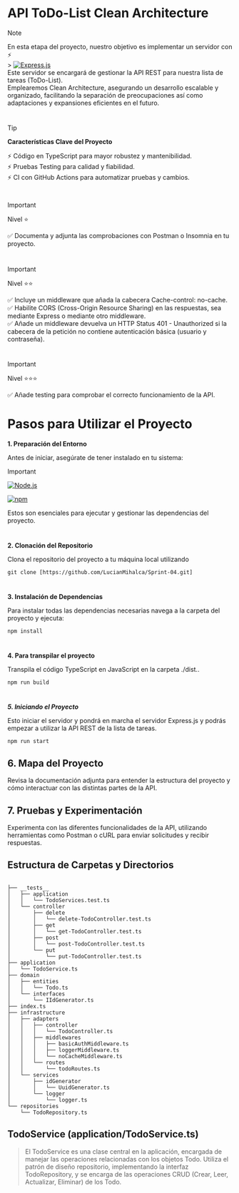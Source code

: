 # API ToDo-List Clean Architecture

> [!NOTE]
> En esta etapa del proyecto, nuestro objetivo es implementar un servidor con ⚡️<br> > [![Express.js](https://img.shields.io/badge/-Expressjs-black?style=flat&logo=express)](https://expressjs.com/)<br>
> Este servidor se encargará de gestionar la API REST para nuestra lista de tareas (ToDo-List).<br>
> Emplearemos Clean Architecture, asegurando un desarrollo escalable y organizado, facilitando la separación de preocupaciones así como adaptaciones y expansiones eficientes en el futuro.

#

> [!TIP]
>
> **Características Clave del Proyecto**
>
> ⚡️ Código en TypeScript para mayor robustez y mantenibilidad.<br>
> ⚡️ Pruebas Testing para calidad y fiabilidad.<br>
> ⚡️ CI con GitHub Actions para automatizar pruebas y cambios.

#

> [!IMPORTANT]
> Nivel ⭐️
>
> ✅ Documenta y adjunta las comprobaciones con Postman o Insomnia en tu proyecto.

#

> [!IMPORTANT]
> Nivel ⭐️⭐️
>
> ✅ Incluye un middleware que añada la cabecera Cache-control: no-cache.<br>
> ✅ Habilite CORS (Cross-Origin Resource Sharing) en las respuestas, sea mediante Express o mediante otro middleware.<br>
> ✅ Añade un middleware devuelva un HTTP Status 401 - Unauthorized si la cabecera de la petición no contiene autenticación básica (usuario y contraseña).

#

> [!IMPORTANT]
> Nivel ⭐️⭐️⭐️
>
> ✅ Añade testing para comprobar el correcto funcionamiento de la API.

#

# Pasos para Utilizar el Proyecto

**1. Preparación del Entorno**<br>

Antes de iniciar, asegúrate de tener instalado en tu sistema:<br>

> [!IMPORTANT]
>
> [![Node.js](https://img.shields.io/badge/-Nodejs-black?style=flat&logo=Node.js)](https://nodejs.org/)
>
> [![npm](https://img.shields.io/badge/npm-CB3837?style=flat&logo=npm&logoColor=white)](https://www.npmjs.com/)

Estos son esenciales para ejecutar y gestionar las dependencias del proyecto.

#

**2. Clonación del Repositorio**<br>

Clona el repositorio del proyecto a tu máquina local utilizando

```
git clone [https://github.com/LucianMihalca/Sprint-04.git]
```

#

**3. Instalación de Dependencias**<br>

Para instalar todas las dependencias necesarias navega a la carpeta del proyecto y ejecuta:

```
npm install
```

#

**4. Para transpilar el proyecto**<br>

Transpila el código TypeScript en JavaScript en la carpeta ./dist..

```
npm run build
```

#

**_5. Iniciando el Proyecto_**<br>

Esto iniciar el servidor y pondrá en marcha el servidor Express.js y podrás empezar a utilizar la API REST de la lista de tareas.

```
npm run start
```

## 6. Mapa del Proyecto

Revisa la documentación adjunta para entender la estructura del proyecto y cómo interactuar con las distintas partes de la API.

## 7. Pruebas y Experimentación

Experimenta con las diferentes funcionalidades de la API, utilizando herramientas como Postman o cURL para enviar solicitudes y recibir respuestas.

## Estructura de Carpetas y Directorios

```

├── __tests__
│   ├── application
│   │   └── TodoServices.test.ts
│   └── controller
│       ├── delete
│       │   └── delete-TodoController.test.ts
│       ├── get
│       │   └── get-TodoController.test.ts
│       ├── post
│       │   └── post-TodoController.test.ts
│       └── put
│           └── put-TodoController.test.ts
├── application
│   └── TodoService.ts
├── domain
│   ├── entities
│   │   └── Todo.ts
│   └── interfaces
│       └── IIdGenerator.ts
├── index.ts
├── infrastructure
│   ├── adapters
│   │   ├── controller
│   │   │   └── TodoController.ts
│   │   ├── middlewares
│   │   │   ├── basicAuthMiddleware.ts
│   │   │   ├── loggerMiddleware.ts
│   │   │   └── noCacheMiddleware.ts
│   │   └── routes
│   │       └── todoRoutes.ts
│   └── services
│       ├── idGenerator
│       │   └── UuidGenerator.ts
│       └── logger
│           └── logger.ts
└── repositories
    └── TodoRepository.ts

```

## TodoService (application/TodoService.ts)

> El TodoService es una clase central en la aplicación, encargada de manejar las operaciones relacionadas con los objetos Todo.
> Utiliza el patrón de diseño repositorio, implementando la interfaz TodoRepository, y se encarga de las operaciones CRUD (Crear, Leer, Actualizar, Eliminar) de los Todo.
